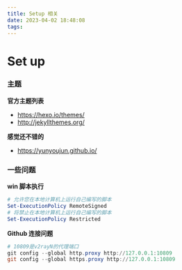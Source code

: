 ```yaml
---
title: Setup 相关
date: 2023-04-02 18:48:08
tags:
---
```


# Set up

### **主题**

**官方主题列表**

- https://hexo.io/themes/
- http://jekyllthemes.org/

**感觉还不错的**

- https://yunyoujun.github.io/

### 一些问题

**win 脚本执行**

```powershell
# 允许您在本地计算机上运行自己编写的脚本
Set-ExecutionPolicy RemoteSigned
# 将禁止在本地计算机上运行自己编写的脚本
Set-ExecutionPolicy Restricted
```

**Github 连接问题**

```powershell
# 10809是v2rayN的代理端口
git config --global http.proxy http://127.0.0.1:10809
git config --global https.proxy http://127.0.0.1:10809
```

